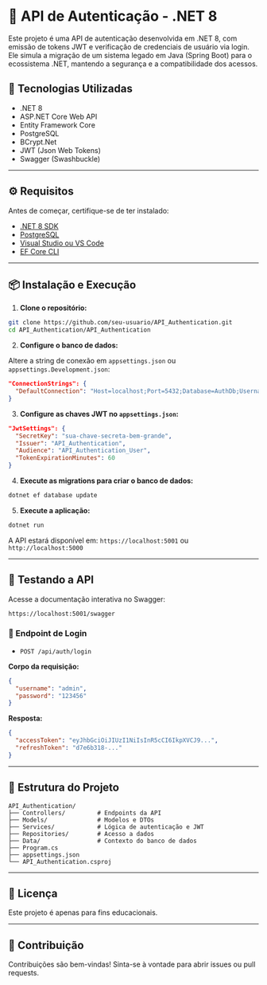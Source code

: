 # 🔐 API de Autenticação - .NET 8

Este projeto é uma API de autenticação desenvolvida em .NET 8, com emissão de tokens JWT e verificação de credenciais de usuário via login. Ele simula a migração de um sistema legado em Java (Spring Boot) para o ecossistema .NET, mantendo a segurança e a compatibilidade dos acessos.

## 🚀 Tecnologias Utilizadas

- .NET 8
- ASP.NET Core Web API
- Entity Framework Core
- PostgreSQL
- BCrypt.Net
- JWT (Json Web Tokens)
- Swagger (Swashbuckle)

---

## ⚙️ Requisitos

Antes de começar, certifique-se de ter instalado:

- [.NET 8 SDK](https://dotnet.microsoft.com/download/dotnet/8.0)
- [PostgreSQL](https://www.postgresql.org/)
- [Visual Studio ou VS Code](https://code.visualstudio.com/)
- [EF Core CLI](https://learn.microsoft.com/ef/core/cli/dotnet)

---

## 📦 Instalação e Execução

1. **Clone o repositório:**

```bash
git clone https://github.com/seu-usuario/API_Authentication.git
cd API_Authentication/API_Authentication
```

2. **Configure o banco de dados:**

Altere a string de conexão em `appsettings.json` ou `appsettings.Development.json`:

```json
"ConnectionStrings": {
  "DefaultConnection": "Host=localhost;Port=5432;Database=AuthDb;Username=postgres;Password=suasenha"
}
```

3. **Configure as chaves JWT no `appsettings.json`:**

```json
"JwtSettings": {
  "SecretKey": "sua-chave-secreta-bem-grande",
  "Issuer": "API_Authentication",
  "Audience": "API_Authentication_User",
  "TokenExpirationMinutes": 60
}
```

4. **Execute as migrations para criar o banco de dados:**

```bash
dotnet ef database update
```

5. **Execute a aplicação:**

```bash
dotnet run
```

A API estará disponível em: `https://localhost:5001` ou `http://localhost:5000`

---

## 🧪 Testando a API

Acesse a documentação interativa no Swagger:

```
https://localhost:5001/swagger
```

### 🔐 Endpoint de Login

- `POST /api/auth/login`

**Corpo da requisição:**

```json
{
  "username": "admin",
  "password": "123456"
}
```

**Resposta:**

```json
{
  "accessToken": "eyJhbGciOiJIUzI1NiIsInR5cCI6IkpXVCJ9...",
  "refreshToken": "d7e6b318-..."
}
```

---

## 🧰 Estrutura do Projeto

```
API_Authentication/
├── Controllers/         # Endpoints da API
├── Models/              # Modelos e DTOs
├── Services/            # Lógica de autenticação e JWT
├── Repositories/        # Acesso a dados
├── Data/                # Contexto do banco de dados
├── Program.cs
├── appsettings.json
└── API_Authentication.csproj
```

---

## 📜 Licença

Este projeto é apenas para fins educacionais.

---

## 🤝 Contribuição

Contribuições são bem-vindas! Sinta-se à vontade para abrir issues ou pull requests.
